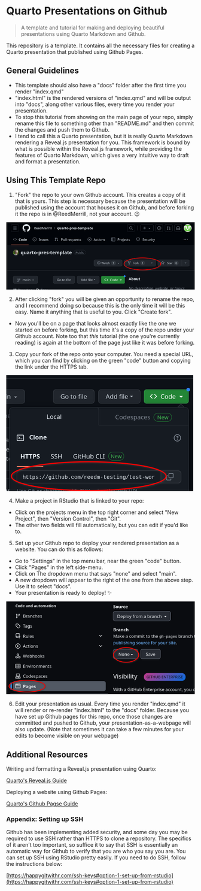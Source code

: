 # Quarto Presentations on Github

>A template and tutorial for making and deploying beautiful presentations using Quarto Markdown and Github.

This repository is a template. It contains all the necessary files for creating a Quarto presentation that published using Github Pages.

## General Guidelines

- This template should also have a "docs" folder after the first time you render "index.qmd"
- "index.html" is the rendered versions of "index.qmd" and will be output into "docs", along other various files, every time you render your presentation.
- To stop this tutorial from showing on the main page of your repo, simply rename this file to something other than "README.md" and then commit the changes and push them to Github.
- I tend to call this a Quarto presentation, but it is really Quarto Markdown rendering a Reveal.js presentation for you. This framework is bound by what is possible within the Reveal.js framework, while providing the features of Quarto Markdown, which gives a very intuitive way to draft and format a presentation.

## Using This Template Repo

1. "Fork" the repo to your own Github account. This creates a copy of it that is yours. This step is necessary because the presentation will be published using the account that houses it on Github, and before forking it the repo is in @ReedMerrill, not your account. :wink:

![](.images/fork.png)

2. After clicking "fork" you will be given an opportunity to rename the repo, and I recommend doing so because this is the only time it will be this easy. Name it anything that is useful to you. Click "Create fork".

- Now you'll be on a page that looks almost exactly like the one we started on before forking, but this time it's a copy of the repo under your Github account. Note too that *this* tutorial (the one you're currently reading) is again at the bottom of the page just like it was before forking. 

3. Copy your fork of the repo onto your computer. You need a special URL, which you can find by clicking on the green "code" button and copying the link under the HTTPS tab. 

![](.images/copy.png)

4. Make a project in RStudio that is linked to your repo:
  - Click on the projects menu in the top right corner and select "New Project", then "Version Control", then "Git".
  - The other two fields will fill automatically, but you can edit if you'd like to.

5. Set up your Github repo to deploy your rendered presentation as a website. You can do this as follows:
  - Go to "Settings" in the top menu bar, near the green "code" button.
  - Click "Pages" in the left side-menu.
  - Click on The dropdown menu that says "none" and select "main".
  - A new dropdown will appear to the right of the one from the above step. Use it to select "docs".
  - Your presentation is ready to deploy! :sparkles:

![](.images/pages.png)

6. Edit your presentation as usual. Every time you render "index.qmd" it will render or re-render "index.html" to the "docs" folder. Because you have set up Github pages for this repo, once those changes are committed and pushed to Github, your presentation-as-a-webpage will also update. (Note that sometimes it can take a few minutes for your edits to become visible on your webpage)

## Additional Resources

Writing and formatting a Reveal.js presentation using Quarto:

[Quarto's Reveal.js Guide](https://quarto.org/docs/presentations/revealjs/)

Deploying a website using Github Pages:

[Quarto's Github Pagse Guide](https://quarto.org/docs/publishing/github-pages.html)

### Appendix: Setting up SSH

Github has been implementing added security, and some day you may be required to use SSH rather than HTTPS to clone a repository. The specifics of it aren't too important, so suffice it to say that SSH is essentially an automatic way for Github to verify that you are who you say you are. You can set up SSH using RStudio pretty easily. If you need to do SSH, follow the instructions below:

[https://happygitwithr.com/ssh-keys#option-1-set-up-from-rstudio](https://happygitwithr.com/ssh-keys#option-1-set-up-from-rstudio)
